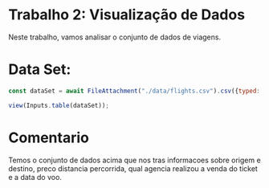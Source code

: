 
# Trabalho 2: Visualização de Dados

Neste trabalho, vamos analisar o conjunto de dados de viagens.



# Data Set:

```js
const dataSet = await FileAttachment("./data/flights.csv").csv({typed: true});

view(Inputs.table(dataSet));

```
# Comentario 
Temos o conjunto de dados acima que nos tras informacoes sobre origem e destino, preco  distancia percorrida, qual agencia realizou a venda do ticket e a data do voo.


